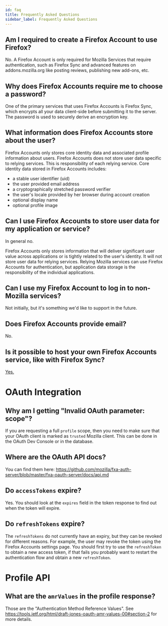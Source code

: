 ```yaml
---
id: faq
title: Frequently Asked Questions
sidebar_label: Frequently Asked Questions
---
```


## Am I required to create a Firefox Account to use Firefox?
No. A Firefox Account is only required for Mozilla Services that require authentication, such as Firefox Sync and advanced features on addons.mozilla.org like posting reviews, publishing new add-ons, etc.

## Why does Firefox Accounts require me to choose a password?
One of the primary services that uses Firefox Accounts is Firefox Sync, which encrypts all your data client-side before submitting it to the server. The password is used to securely derive an encryption key.

## What information does Firefox Accounts store about the user?

Firefox Accounts only stores core identity data and associated profile information about users.
Firefox Accounts does not store user data specific to relying services.
This is responsibility of each relying service. Core identity data stored in Firefox Accounts includes:

* a stable user identifier (uid)
* the user provided email address
* a cryptographically stretched password verifier
* the user's locale provided by her browser during account creation
* optional display name
* optional profile image

## Can I use Firefox Accounts to store user data for my application or service?
In general no.

Firefox Accounts only stores information that will deliver significant user value across applications or is tightly related to the user's identity. It will not store user data for relying services. Relying Mozilla services can use Firefox Accounts for authentication, but application data storage is the responsibility of the individual applications.


## Can I use my Firefox Account to log in to non-Mozilla services?
Not initially, but it's something we'd like to support in the future.

## Does Firefox Accounts provide email?
No.

## Is it possible to host your own Firefox Accounts service, like with Firefox Sync?
[Yes.](https://mozilla-services.readthedocs.io/en/latest/howtos/run-fxa.html)


# OAuth Integration

## Why am I getting "Invalid OAuth parameter: scope"?

If you are requesting a full `profile` scope, then you need to make sure that your OAuth client is marked as `trusted` Mozilla
client. This can be done in the OAuth Dev Console or in the database.

## Where are the OAuth API docs?

You can find them here: https://github.com/mozilla/fxa-auth-server/blob/master/fxa-oauth-server/docs/api.md

## Do `accessTokens` expire?

Yes. You should look at the `expires` field in the token response to find out when the token will expire.

## Do `refreshTokens` expire?

The `refreshTokens` do not currently have an expiry, but they can be revoked for different reasons. For example,
the user may revoke the token using the Firefox Accounts settings page. You should first try to use the `refreshToken` to
obtain a new access token, if that fails you probably want to restart the authentication flow and obtain a new `refreshToken`.

# Profile API

## What are the `amrValues` in the profile response?

Those are the "Authentication Method Reference Values". See https://tools.ietf.org/html/draft-jones-oauth-amr-values-00#section-2
for more details.
